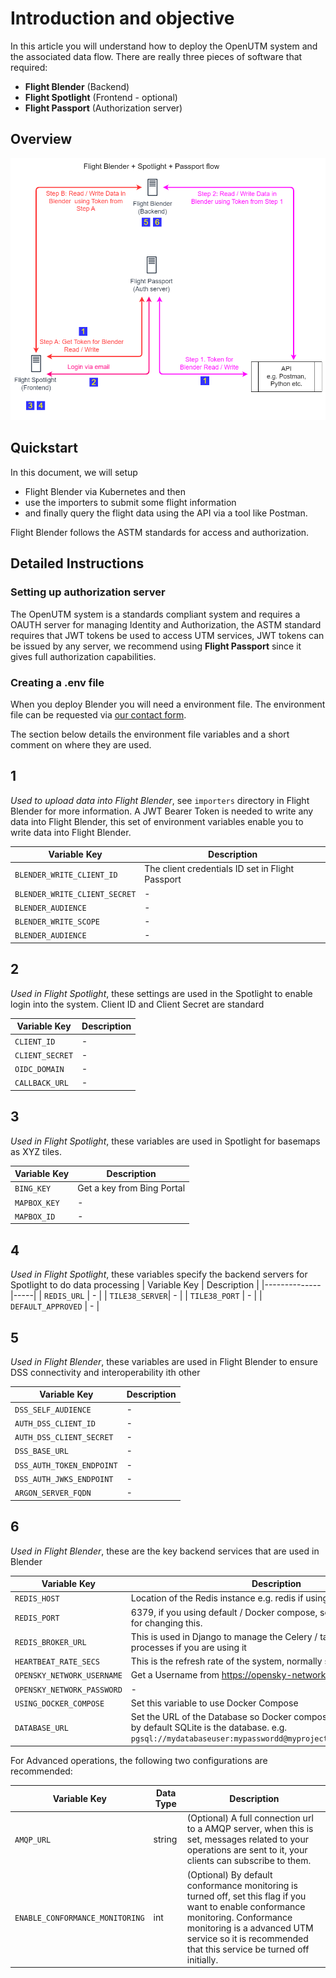 # Introduction and objective

In this article you will understand how to deploy the OpenUTM system and the associated data flow. There are really three pieces of software that required:

- **Flight Blender** (Backend)
- **Flight Spotlight** (Frontend - optional)
- **Flight Passport** (Authorization server)

## Overview

![openutm-flow](images/openutm-data-flow.png)

## Quickstart

In this document, we will setup

- Flight Blender via Kubernetes and then
- use the importers to submit some flight information
- and finally query the flight data using the API via a tool like Postman.

Flight Blender follows the ASTM standards for access and authorization.

## Detailed Instructions

### Setting up authorization server

The OpenUTM system is a standards compliant system and requires a OAUTH server for managing Identity and Authorization, the ASTM standard requires that JWT tokens be used to access UTM services, JWT tokens can be issued by any server, we recommend using **Flight Passport** since it gives full authorization capabilities.

### Creating a .env file

When you deploy Blender you will need a environment file. The environment file can be requested via [our contact form](https://www.openskies.sh/#contact).

The section below details the environment file variables and a short comment on where they are used.

## **1**

*Used to upload data into Flight Blender*, see `importers` directory in Flight Blender for more information. A JWT Bearer Token is needed to write any data into Flight Blender, this set of environment variables enable you to write data into Flight Blender.

| Variable Key | Description |
|--------------|------|
| `BLENDER_WRITE_CLIENT_ID` | The client credentials ID set in Flight Passport |
| `BLENDER_WRITE_CLIENT_SECRET` | - |
| `BLENDER_AUDIENCE` | - |
| `BLENDER_WRITE_SCOPE` | - |
| `BLENDER_AUDIENCE` | - |

## **2**

*Used in Flight Spotlight*, these settings are used in the Spotlight to enable login into the system. Client ID and Client Secret are standard

| Variable Key | Description |
|--------------|-----|
| `CLIENT_ID` | - |
| `CLIENT_SECRET`| - |
| `OIDC_DOMAIN` | - |
| `CALLBACK_URL` | - |

## **3**

*Used in Flight Spotlight*, these variables are used in Spotlight for basemaps as XYZ tiles.

| Variable Key | Description |
|--------------|-----|
| `BING_KEY` | Get a key from Bing Portal |
| `MAPBOX_KEY`| - |
| `MAPBOX_ID` | - |

## **4**

*Used in Flight Spotlight*, these variables specify the backend servers for Spotlight to do data processing
| Variable Key | Description |
|--------------|-----|
| `REDIS_URL` | - |
| `TILE38_SERVER`| - |
| `TILE38_PORT` | - |
| `DEFAULT_APPROVED` | - |

## **5**

*Used in Flight Blender*, these variables are used in Flight Blender to ensure DSS connectivity and interoperability ith other

| Variable Key | Description |
|--------------|-----|
| `DSS_SELF_AUDIENCE` | - |
| `AUTH_DSS_CLIENT_ID`| - |
| `AUTH_DSS_CLIENT_SECRET` | - |
| `DSS_BASE_URL` | - |
| `DSS_AUTH_TOKEN_ENDPOINT` | - |
| `DSS_AUTH_JWKS_ENDPOINT` | - |
| `ARGON_SERVER_FQDN` | - |

## **6**

*Used in Flight Blender*, these are the key backend services that are used in Blender

| Variable Key | Description |
|--------------|-----|
| `REDIS_HOST` | Location of the Redis instance e.g. redis if using Docker Compose |
| `REDIS_PORT`| 6379, if you using default / Docker compose, see also `redis.conf` file for changing this. |
| `REDIS_BROKER_URL` | This is used in Django to manage the Celery / task management processes if you are using it  |
| `HEARTBEAT_RATE_SECS` | This is the refresh rate of the system, normally set to 1 or 2 seconds |
| `OPENSKY_NETWORK_USERNAME` | Get a Username from <https://opensky-network.org/> |
| `OPENSKY_NETWORK_PASSWORD` | - |
| `USING_DOCKER_COMPOSE`| Set this variable to use Docker Compose |
| `DATABASE_URL`| Set the URL of the Database so Docker compose can pick up the db, by default SQLite is the database. e.g. `pgsql://mydatabaseuser:mypasswordd@myproject_db:5432/myproject_db` |

For Advanced operations, the following two configurations are recommended:

| Variable Key | Data Type | Description |
|--------------|--------------|-----|
| `AMQP_URL` |string | (Optional) A full connection url to a AMQP server, when this is set, messages related to your operations are sent to it, your clients can subscribe to them. |
| `ENABLE_CONFORMANCE_MONITORING` | int | (Optional) By default conformance monitoring is turned off, set this flag if you want to enable conformance monitoring. Conformance monitoring is a advanced UTM service so it is recommended that this service be turned off initially. |
